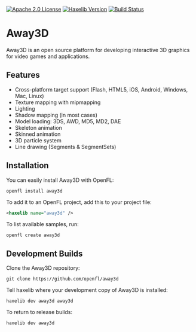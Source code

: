 [![Apache 2.0 License](https://img.shields.io/badge/license-Apache-blue.svg?style=flat)](LICENSE.md) [![Haxelib Version](https://img.shields.io/github/tag/openfl/away3d.svg?style=flat&label=haxelib)](http://lib.haxe.org/p/away3d) [![Build Status](https://img.shields.io/travis/openfl/away3d.svg?style=flat)](https://travis-ci.org/openfl/away3d)

Away3D
======

Away3D is an open source platform for developing interactive 3D graphics for video games and applications.


Features
--------

- Cross-platform target support (Flash, HTML5, iOS, Android, Windows, Mac, Linux)
- Texture mapping with mipmapping
- Lighting
- Shadow mapping (in most cases)
- Model loading: 3DS, AWD, MD5, MD2, DAE
- Skeleton animation
- Skinned animation
- 3D particle system
- Line drawing (Segments & SegmentSets)


Installation
------------

You can easily install Away3D with OpenFL:

    openfl install away3d

To add it to an OpenFL project, add this to your project file:

```xml
<haxelib name="away3d" />
```

To list available samples, run:

    openfl create away3d


Development Builds
------------------

Clone the Away3D repository:

    git clone https://github.com/openfl/away3d


Tell haxelib where your development copy of Away3D is installed:

    haxelib dev away3d away3d


To return to release builds:

    haxelib dev away3d

